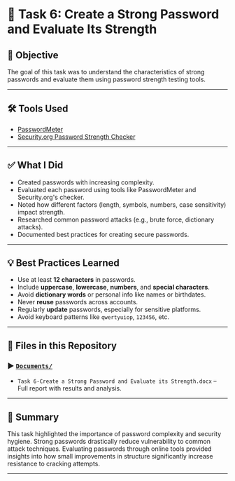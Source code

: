 # 🔐 Task 6: Create a Strong Password and Evaluate Its Strength

## 📝 Objective
The goal of this task was to understand the characteristics of strong passwords and evaluate them using password strength testing tools.

---

## 🛠 Tools Used
- [PasswordMeter](https://www.passwordmeter.com)
- [Security.org Password Strength Checker](https://www.security.org/how-secure-is-my-password/)

---

## ✅ What I Did
- Created passwords with increasing complexity.
- Evaluated each password using tools like PasswordMeter and Security.org's checker.
- Noted how different factors (length, symbols, numbers, case sensitivity) impact strength.
- Researched common password attacks (e.g., brute force, dictionary attacks).
- Documented best practices for creating secure passwords.

---

## 💡 Best Practices Learned

- Use at least **12 characters** in passwords.
- Include **uppercase**, **lowercase**, **numbers**, and **special characters**.
- Avoid **dictionary words** or personal info like names or birthdates.
- Never **reuse** passwords across accounts.
- Regularly **update** passwords, especially for sensitive platforms.
- Avoid keyboard patterns like `qwertyuiop`, `123456`, etc.

---

## 📂 Files in this Repository
### ▶️  [`Documents/`](./Documents/)
- `Task 6-Create a Strong Password and Evaluate its Strength.docx` – Full report with results and analysis.

---

## 📌 Summary

This task highlighted the importance of password complexity and security hygiene. Strong passwords drastically reduce vulnerability to common attack techniques. Evaluating passwords through online tools provided insights into how small improvements in structure significantly increase resistance to cracking attempts.

---




